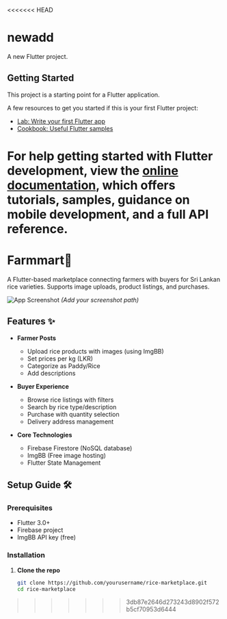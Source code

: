 <<<<<<< HEAD
# newadd

A new Flutter project.

## Getting Started

This project is a starting point for a Flutter application.

A few resources to get you started if this is your first Flutter project:

- [Lab: Write your first Flutter app](https://docs.flutter.dev/get-started/codelab)
- [Cookbook: Useful Flutter samples](https://docs.flutter.dev/cookbook)

For help getting started with Flutter development, view the
[online documentation](https://docs.flutter.dev/), which offers tutorials,
samples, guidance on mobile development, and a full API reference.
=======
# Farmmart🌾

A Flutter-based marketplace connecting farmers with buyers for Sri Lankan rice varieties. Supports image uploads, product listings, and purchases.

![App Screenshot](screenshots/home.png) *(Add your screenshot path)*

## Features ✨

- **Farmer Posts**
  - Upload rice products with images (using ImgBB)
  - Set prices per kg (LKR)
  - Categorize as Paddy/Rice
  - Add descriptions

- **Buyer Experience**
  - Browse rice listings with filters
  - Search by rice type/description
  - Purchase with quantity selection
  - Delivery address management

- **Core Technologies**
  - Firebase Firestore (NoSQL database)
  - ImgBB (Free image hosting)
  - Flutter State Management

## Setup Guide 🛠️

### Prerequisites
- Flutter 3.0+
- Firebase project
- ImgBB API key (free)

### Installation
1. **Clone the repo**
   ```bash
   git clone https://github.com/yourusername/rice-marketplace.git
   cd rice-marketplace
>>>>>>> 3db87e2646d273243d8902f572b5cf70953d6444
